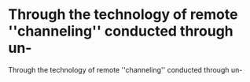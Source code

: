 # Through the technology of remote ''channeling'' conducted through un-

Through the technology of remote ''channeling'' conducted through un-